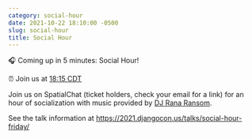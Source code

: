 ```yaml
---
category: social-hour
date: 2021-10-22 18:10:00 -0500
slug: social-hour
title: Social Hour
---
```


🎧 Coming up in 5 minutes: Social Hour!

:alarm_clock: Join us at [18:15 CDT](https://time.is/compare/0615PM_22_October_2021_in_Chicago)

Join us on SpatialChat (ticket holders, check your email for a link) for an hour of socialization with music provided by [DJ Rana Ransom](https://twitter.com/@_tagine).

See the talk information at https://2021.djangocon.us/talks/social-hour-friday/